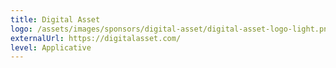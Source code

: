 ```yaml
---
title: Digital Asset
logo: /assets/images/sponsors/digital-asset/digital-asset-logo-light.png
externalUrl: https://digitalasset.com/
level: Applicative
---
```

